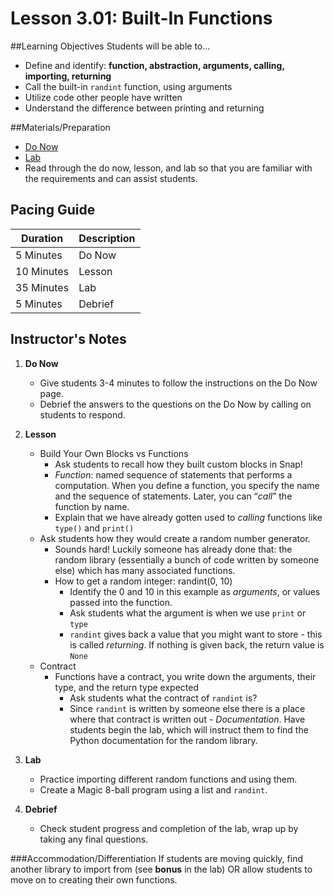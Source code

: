 # Lesson 3.01: Built-In Functions

##Learning Objectives
Students will be able to... 
* Define and identify: **function, abstraction, arguments, calling, importing, returning**
* Call the built-in `randint` function, using arguments
* Utilize code other people have written
* Understand the difference between printing and returning

##Materials/Preparation
* [Do Now]
* [Lab]
* Read through the do now, lesson, and lab so that you are familiar with the requirements and can assist students.

## Pacing Guide
| **Duration**   | **Description** |
| ---------- | ----------- |
| 5 Minutes  | Do Now      |
| 10 Minutes | Lesson      |
| 35 Minutes | Lab         |
| 5 Minutes | Debrief  |

## Instructor's Notes
1. **Do Now**
    * Give students 3-4 minutes to follow the instructions on the Do Now page.
    * Debrief the answers to the questions on the Do Now by calling on students to respond.
2. **Lesson**
    * Build Your Own Blocks vs Functions
 	    * Ask students to recall how they built custom blocks in Snap!
 	    * *Function*: named sequence of statements that performs a computation. When you define a function, you specify the name and the sequence of statements. Later, you can “*call*” the function by name. 
        * Explain that we have already gotten used to *calling* functions like `type()` and `print()`
    * Ask students how they would create a random number generator. 
        * Sounds hard! Luckily someone has already done that: the random library (essentially a bunch of code written by someone else) which has many associated functions. 
        * How to get a random integer: randint(0, 10)
            * Identify the 0 and 10 in this example as *arguments*, or values passed into the function.
  		    * Ask students what the argument is when we use `print` or `type`
  		    * `randint` gives back a value that you might want to store - this is called *returning*. If nothing is given back, the return value is `None`
    * Contract
        * Functions have a contract, you write down the arguments, their type, and the return type expected 
            * Ask students what the contract of `randint` is?
            * Since `randint` is written by someone else there is a place where that contract is written out - *Documentation*. Have students begin the lab, which will instruct them to find the Python documentation for the random library.
 
3. **Lab**
    * Practice importing different random functions and using them.
    * Create a Magic 8-ball program using a list and `randint`. 

4. **Debrief**
    * Check student progress and completion of the lab, wrap up by taking any final questions. 

###Accommodation/Differentiation
If students are moving quickly, find another library to import from (see **bonus** in the lab) OR allow students to move on to creating their own functions.


[Do Now]:do_now_301.md
[Lab]:lab_301.md